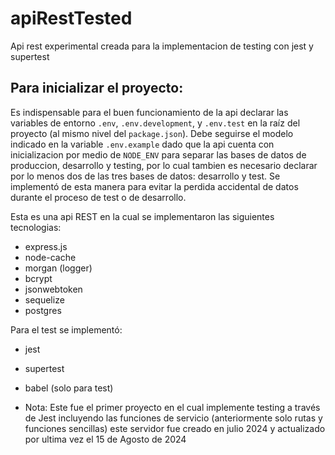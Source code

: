 # apiRestTested
Api rest experimental creada para la implementacion de testing con jest y supertest

## Para inicializar el proyecto:
Es indispensable para el buen funcionamiento de la api declarar las variables de entorno `.env`, `.env.development`, y `.env.test` en la raíz del proyecto (al mismo nivel del `package.json`). Debe seguirse el modelo indicado en la variable `.env.example` dado que la api cuenta con inicializacion por medio de `NODE_ENV` para separar las bases de datos de produccion, desarrollo y testing, por lo cual tambien es necesario declarar por lo menos dos de las tres bases de datos: desarrollo y test. 
Se implementó de esta manera para evitar la perdida accidental de datos durante el proceso de test o de desarrollo. 

Esta es una api REST en la cual se implementaron las siguientes tecnologias:
- express.js
- node-cache
- morgan (logger)
- bcrypt
- jsonwebtoken
- sequelize
- postgres

Para el test se implementó:
- jest
- supertest
- babel (solo para test)

- Nota: Este fue el primer proyecto en el cual implemente testing a través de Jest incluyendo las funciones de servicio (anteriormente solo rutas y funciones sencillas) este servidor fue creado en julio 2024 y actualizado por ultima vez el 15 de Agosto de 2024
